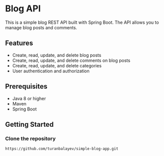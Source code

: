 # Blog API

This is a simple blog REST API built with Spring Boot. The API allows you to manage blog posts and comments.

## Features

- Create, read, update, and delete blog posts
- Create, read, update, and delete comments on blog posts
- Create, read, update, and delete categories
- User authentication and authorization

## Prerequisites

- Java 8 or higher
- Maven
- Spring Boot

## Getting Started

### Clone the repository

```bash
https://github.com/turanbalayev/simple-blog-app.git
